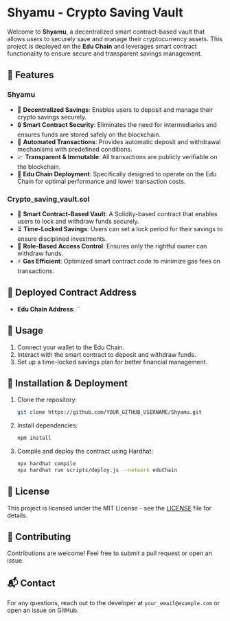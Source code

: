 # Shyamu - Crypto Saving Vault

Welcome to **Shyamu**, a decentralized smart contract-based vault that allows users to securely save and manage their cryptocurrency assets. This project is deployed on the **Edu Chain** and leverages smart contract functionality to ensure secure and transparent savings management.

## 🚀 Features

### **Shyamu**
- 🏦 **Decentralized Savings**: Enables users to deposit and manage their crypto savings securely.
- 🔒 **Smart Contract Security**: Eliminates the need for intermediaries and ensures funds are stored safely on the blockchain.
- 📜 **Automated Transactions**: Provides automatic deposit and withdrawal mechanisms with predefined conditions.
- 📈 **Transparent & Immutable**: All transactions are publicly verifiable on the blockchain.
- 🔗 **Edu Chain Deployment**: Specifically designed to operate on the Edu Chain for optimal performance and lower transaction costs.

### **Crypto_saving_vault.sol**
- 📑 **Smart Contract-Based Vault**: A Solidity-based contract that enables users to lock and withdraw funds securely.
- ⏳ **Time-Locked Savings**: Users can set a lock period for their savings to ensure disciplined investments.
- 🔐 **Role-Based Access Control**: Ensures only the rightful owner can withdraw funds.
- ⚡ **Gas Efficient**: Optimized smart contract code to minimize gas fees on transactions.

## 📜 **Deployed Contract Address**
- **Edu Chain Address**: ``

## 📖 **Usage**
1. Connect your wallet to the Edu Chain.
2. Interact with the smart contract to deposit and withdraw funds.
3. Set up a time-locked savings plan for better financial management.

## 🔧 **Installation & Deployment**
1. Clone the repository:
   ```sh
   git clone https://github.com/YOUR_GITHUB_USERNAME/Shyamu.git
   ```
2. Install dependencies:
   ```sh
   npm install
   ```
3. Compile and deploy the contract using Hardhat:
   ```sh
   npx hardhat compile
   npx hardhat run scripts/deploy.js --network eduChain
   ```

## 📜 **License**
This project is licensed under the MIT License - see the [LICENSE](LICENSE) file for details.

## 🤝 **Contributing**
Contributions are welcome! Feel free to submit a pull request or open an issue.

## 📬 **Contact**
For any questions, reach out to the developer at `your_email@example.com` or open an issue on GitHub.

